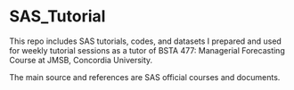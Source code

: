 # SAS_Tutorial
This repo includes SAS tutorials, codes, and datasets I prepared and used for weekly tutorial sessions as a tutor of BSTA 477: Managerial Forecasting Course at JMSB, Concordia University.

The main source and references are SAS official courses and documents.
